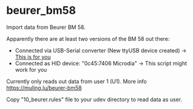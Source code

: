 # beurer_bm58
Import data from Beurer BM 58.

Apparently there are at least two versions of the BM 58 out there:

* Connected via USB-Serial converter (New ttyUSB device created) -> [This is for you](https://github.com/DaveDavenport/BPM)
* Connected as HID device: "0c45:7406 Microdia" -> This script might work for you

Currently only reads out data from user 1 (U1). More info https://muling.lu/beurer-bm58

Copy "10_beurer.rules" file to your udev directory to read data as user.
